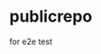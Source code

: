 # publicrepo
for e2e test
















































































































































































































































































































































































































































































































































































































































































































































































































































































































































































































































































































































































































































































































































































































































